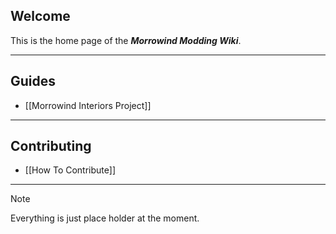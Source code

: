 ## Welcome

This is the home page of the ***Morrowind Modding Wiki***.

---

## Guides

- [[Morrowind Interiors Project]]

---

## Contributing
  - [[How To Contribute]]

---

> [!Note]
> Everything is just place holder at the moment.